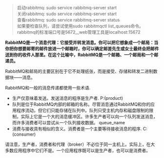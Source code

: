 > 启动rabbitmq: sudo service rabbitmq-server start  
> 关闭rabbitmq: sudo service rabbitmq-server start  
> 查看rabbitmq: sudo service rabbitmq-server status  
> 如果要检查队列，请尝试使用sudo rabbitmqctl list_queues命令。  
> rabbitmq的标准端口号是5672,,,web管理工具是localhost:15672



**RabbitMQ是一个消息代理：它接受并转发消息。你可以把它想象成一个邮局：当你把你想要邮寄的邮件放进一个邮箱时，你可以确定邮差先生或女士最终会把邮件送到你的收件人那里。在这个比喻中，RabbitMQ是一个邮箱、一个邮局和一个邮递员。**

RabbitMQ和邮局的主要区别在于它不处理纸张，而是接受、存储和转发二进制数据块——消息。  

RabbitMQ和一般的消息传递都使用一些术语.   
  
- 生产仅意味着发送。发送消息的程序是生产者. P:(product)
- 队列是位于RabbitMQ内部的邮箱的名称。尽管消息通过RabbitMQ和你的应用程序流动，但它们只能存储在队列中。队列只受主机内存和磁盘限制的限制，实际上它是一个大的消息缓冲区。许多生产者可以向一个队列发送消息，而许多消费者可以尝试从一个队列接收数据。 queue_name   
- 消费与接收具有相似的含义。消费者是一个主要等待接收消息的程序. C:(consumer)

请注意，生产者，消费者和代理（broker）不必位于同一主机上。实际上，在大多数应用程序中它们不是。一个应用程序既可以是生产者，也可以是消费者。








